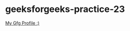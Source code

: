 # geeksforgeeks-practice-23
<a href="[https://www.w3schools.com](https://auth.geeksforgeeks.org/user/berasrijit02/practice/)" target="_blank">My Gfg Profile :)</a>
